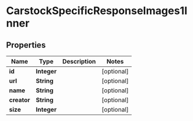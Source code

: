 

# CarstockSpecificResponseImages1Inner


## Properties

| Name | Type | Description | Notes |
|------------ | ------------- | ------------- | -------------|
|**id** | **Integer** |  |  [optional] |
|**url** | **String** |  |  [optional] |
|**name** | **String** |  |  [optional] |
|**creator** | **String** |  |  [optional] |
|**size** | **Integer** |  |  [optional] |



